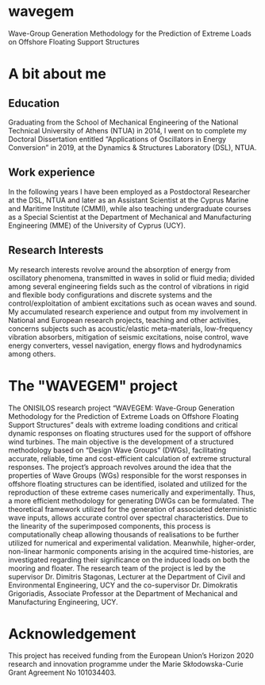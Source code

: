 # wavegem
Wave-Group Generation Methodology for the Prediction of Extreme Loads on Offshore Floating Support Structures

# A bit about me
## Education
Graduating from the School of Mechanical Engineering of the National Technical University of Athens (NTUA) in 2014, I went on to complete my Doctoral Dissertation entitled “Applications of Oscillators in Energy Conversion” in 2019, at the Dynamics & Structures Laboratory (DSL), NTUA. 

## Work experience
In the following years I have been employed as a Postdoctoral Researcher at the DSL, NTUA and later as an Assistant Scientist at the Cyprus Marine and Maritime Institute (CMMI), while also teaching undergraduate courses as a Special Scientist at the Department of Mechanical and Manufacturing Engineering (MME) of the University of Cyprus (UCY).

## Research Interests
My research interests revolve around the absorption of energy from oscillatory phenomena, transmitted in waves in solid or fluid media; divided among several engineering fields such as the control of vibrations in rigid and flexible body configurations and discrete systems and the control/exploitation of ambient excitations such as ocean waves and sound. My accumulated research experience and output from my involvement in National and European research projects, teaching and other activities, concerns subjects such as acoustic/elastic meta-materials, low-frequency vibration absorbers, mitigation of seismic excitations, noise control, wave energy converters, vessel navigation, energy flows and hydrodynamics among others.

# The "WAVEGEM" project
The ONISILOS research project “WAVEGEM: Wave-Group Generation Methodology for the Prediction of Extreme Loads on Offshore Floating Support Structures” deals with extreme loading conditions and critical dynamic responses on floating structures used for the support of offshore wind turbines. The main objective is the development of a structured methodology based on “Design Wave Groups” (DWGs), facilitating accurate, reliable, time and cost-efficient calculation of extreme structural responses.
The project’s approach revolves around the idea that the properties of Wave Groups (WGs) responsible for the worst responses in offshore floating structures can be identified, isolated and utilized for the reproduction of these extreme cases numerically and experimentally. Thus, a more efficient methodology for generating DWGs can be formulated. The theoretical framework utilized for the generation of associated deterministic wave inputs, allows accurate control over spectral characteristics. Due to the linearity of the superimposed components, this process is computationally cheap allowing thousands of realisations to be further utilized for numerical and experimental validation. Meanwhile, higher-order, non-linear harmonic components arising in the acquired time-histories, are investigated regarding their significance on the induced loads on both the mooring and floater.
The research team of the project is led by the supervisor Dr. Dimitris Stagonas, Lecturer at the Department of Civil and Environmental Engineering, UCY and the co-supervisor Dr. Dimokratis Grigoriadis, Associate Professor at the Department of Mechanical and Manufacturing Engineering, UCY. 

# Acknowledgement
This project has received funding from the European Union’s Horizon 2020 research and innovation programme under the Marie
Skłodowska-Curie Grant Agreement No 101034403.
